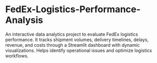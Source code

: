 # FedEx-Logistics-Performance-Analysis
An interactive data analytics project to evaluate FedEx logistics performance. It tracks shipment volumes, delivery timelines, delays, revenue, and costs through a Streamlit dashboard with dynamic visualizations. Helps identify operational issues and optimize logistics workflows.

